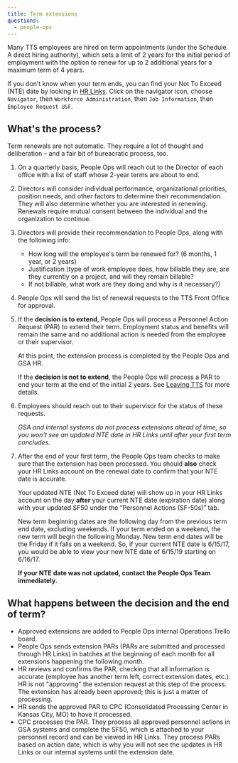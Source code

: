 ```yaml
---
title: Term extensions
questions:
  - people-ops
---
```


Many TTS employees are hired on term appointments (under the Schedule A direct hiring authority), which sets a limit of 2 years for the initial period of employment with the option to renew for up to 2 additional years for a maximum term of 4 years.

If you don’t know when your term ends, you can find your Not To Exceed (NTE) date by looking in [HR Links](https://corporateapps.gsa.gov/hr-links/). Click on the navigator icon, choose `Navigator`, then `Workforce Administration`, then `Job Information`, then `Employee Request USF`.

## What's the process?

Term renewals are not automatic. They require a lot of thought and deliberation &ndash; and a fair bit of bureacratic process, too.

1. On a quarterly basis, People Ops will reach out to the Director of each office with a list of staff whose 2-year terms are about to end. 

2. Directors will consider individual performance, organizational priorities, position needs, and other factors to determine their recommendation. They will also determine whether you are interested in renewing. Renewals require mutual consent between the individual and the organization to continue.

2. Directors will provide their recommendation to People Ops, along with the following info:

    * How long will the employee's term be renewed for? (6 months, 1 year, or 2 years)
    * Justification (type of work employee does, how billable they are, are they currently on a project, and will they remain billable?
    * If not billable, what work are they doing and why is it necessary?)
  
3. People Ops will send the list of renewal requests to the TTS Front Office for approval.

4. If the **decision is to extend**, People Ops will process a Personnel Action Request (PAR) to extend their term. Employment status and benefits will remain the same and no additional action is needed from the employee or their supervisor.

    At this point, the extension process is completed by the People Ops and GSA HR.

    If the **decision is not to extend**, the People Ops will process a PAR to end your term at the end of the initial 2 years. See [Leaving TTS]({{site.baseurl}}/leaving-tts/) for more details.

5. Employees should reach out to their supervisor for the status of these requests.

    *GSA and internal systems do not process extensions ahead of time, so you won't see an updated NTE date in HR Links until after your first term concludes.*

6. After the end of your first term, the People Ops team checks to make sure that the extension has been processed. You should **also** check your HR Links account on the renewal date to confirm that your NTE date is accurate.
    
    Your updated NTE (Not To Exceed date) will show up in your HR Links account on the day **after** your current NTE date (expiration date) along with your updated SF50 under the “Personnel Actions (SF-50s)” tab.  

    New term beginning dates are the following day from the previous term end date, excluding weekends. If your term ended on a weekend, the new term will begin the following Monday. New term end dates will be the Friday if it falls on a weekend. So, if your current NTE date is 6/15/17, you would be able to view your new NTE date of 6/15/19 starting on 6/16/17.

    **If your NTE date was not updated, contact the People Ops Team immediately.**

## What happens between the decision and the end of term?

- Approved extensions are added to People Ops internal Operations Trello board.
- People Ops sends extension PARs (PARs are submitted and processed through HR Links) in batches at the beginning of each month for all extensions happening the following month.
- HR reviews and confirms the PAR, checking that all information is accurate (employee has another term left, correct extension dates, etc.). HR is not "approving" the extension request at this step of the process. The extension has already been approved; this is just a matter of processing.
- HR sends the approved PAR to CPC (Consolidated Processing Center in Kansas City, MO) to have it processed.
- CPC processes the PAR. They process all approved personnel actions in GSA systems and complete the SF50, which is attached to your personnel record and can be viewed in HR Links. They process PARs based on action date, which is why you will not see the updates in HR Links or our internal systems until the extension date.
